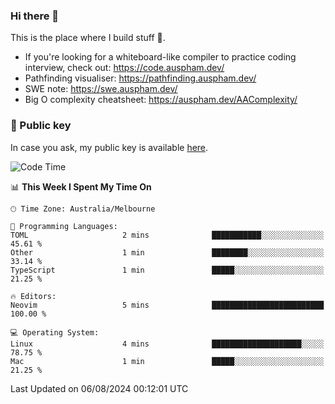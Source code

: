### Hi there 👋

This is the place where I build stuff 👀. 

- If you're looking for a whiteboard-like compiler to practice coding interview, check out: https://code.auspham.dev/
- Pathfinding visualiser: https://pathfinding.auspham.dev/
- SWE note: https://swe.auspham.dev/
- Big O complexity cheatsheet: https://auspham.dev/AAComplexity/

### 🔑 Public key

In case you ask, my public key is available [here](https://public.auspham.dev/).

<!--START_SECTION:waka-->
![Code Time](http://img.shields.io/badge/Code%20Time-1%2C314%20hrs%2011%20mins-blue)

📊 **This Week I Spent My Time On** 

```text
🕑︎ Time Zone: Australia/Melbourne

💬 Programming Languages: 
TOML                     2 mins              ███████████░░░░░░░░░░░░░░   45.61 % 
Other                    1 min               ████████░░░░░░░░░░░░░░░░░   33.14 % 
TypeScript               1 min               █████░░░░░░░░░░░░░░░░░░░░   21.25 % 

🔥 Editors: 
Neovim                   5 mins              █████████████████████████   100.00 % 

💻 Operating System: 
Linux                    4 mins              ████████████████████░░░░░   78.75 % 
Mac                      1 min               █████░░░░░░░░░░░░░░░░░░░░   21.25 % 
```


 Last Updated on 06/08/2024 00:12:01 UTC
<!--END_SECTION:waka-->

<!--
**rockmanvnx6/rockmanvnx6** is a ✨ _special_ ✨ repository because its `README.md` (this file) appears on your GitHub profile.

Here are some ideas to get you started:

- 🔭 I’m currently working on ...
- 🌱 I’m currently learning ...
- 👯 I’m looking to collaborate on ...
- 🤔 I’m looking for help with ...
- 💬 Ask me about ...
- 📫 How to reach me: ...
- 😄 Pronouns: ...
- ⚡ Fun fact: ...
-->
